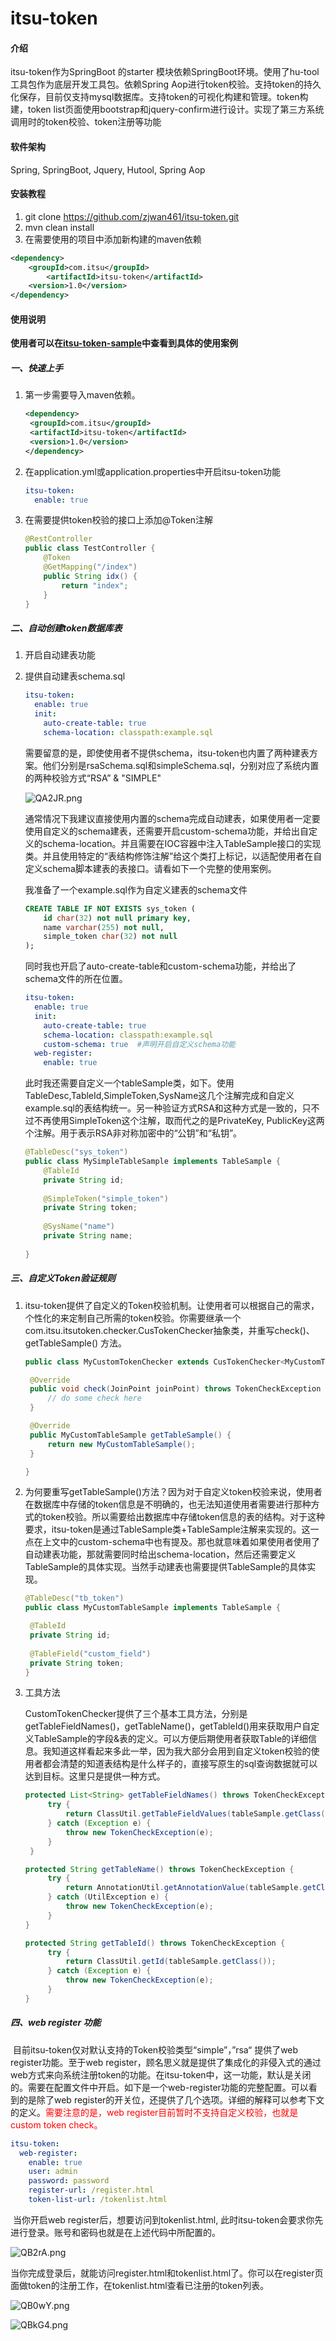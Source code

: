 # itsu-token

#### 介绍
itsu-token作为SpringBoot 的starter 模块依赖SpringBoot环境。使用了hu-tool工具包作为底层开发工具包。依赖Spring Aop进行token校验。支持token的持久化保存，目前仅支持mysql数据库。支持token的可视化构建和管理。token构建，token list页面使用bootstrap和jquery-confirm进行设计。实现了第三方系统调用时的token校验、token注册等功能

#### 软件架构
Spring, SpringBoot, Jquery, Hutool, Spring Aop


#### 安装教程

1.  git clone https://github.com/zjwan461/itsu-token.git
2.  mvn clean install
3.  在需要使用的项目中添加新构建的maven依赖

```xml
<dependency>
    <groupId>com.itsu</groupId>
        <artifactId>itsu-token</artifactId>
    <version>1.0</version>
</dependency>
```

#### 使用说明

**使用者可以在<a href="https://github.com/zjwan461/itsu-token-sample/">itsu-token-sample</a>中查看到具体的使用案例**

#####  一、快速上手

1. 第一步需要导入maven依赖。

   ```xml
   <dependency>
   	<groupId>com.itsu</groupId>
   	<artifactId>itsu-token</artifactId>
   	<version>1.0</version>
   </dependency>
   ```

2.  在application.yml或application.properties中开启itsu-token功能

    ```yml
    itsu-token:
      enable: true
    ```

3.  在需要提供token校验的接口上添加@Token注解

    ```java
    @RestController
    public class TestController {
    	@Token
    	@GetMapping("/index")
    	public String idx() {
    		return "index";
    	}
    }
    ```

#####  二、自动创建token数据库表

 1. 开启自动建表功能

 2. 提供自动建表schema.sql

    ```yml
    itsu-token:
      enable: true
      init:
        auto-create-table: true
        schema-location: classpath:example.sql
    ```

    需要留意的是，即使使用者不提供schema，itsu-token也内置了两种建表方案。他们分别是rsaSchema.sql和simpleSchema.sql，分别对应了系统内置的两种校验方式“RSA” & "SIMPLE"

    ![QA2JR.png](https://b1.sbimg.org/file/chevereto-jia/2020/12/10/QA2JR.png)

    通常情况下我建议直接使用内置的schema完成自动建表，如果使用者一定要使用自定义的schema建表，还需要开启custom-schema功能，并给出自定义的schema-location。并且需要在IOC容器中注入TableSample接口的实现类。并且使用特定的“表结构修饰注解”给这个类打上标记，以适配使用者在自定义schema脚本建表的表接口。请看如下一个完整的使用案例。

    我准备了一个example.sql作为自定义建表的schema文件

    ```sql
    CREATE TABLE IF NOT EXISTS sys_token (
        id char(32) not null primary key,
        name varchar(255) not null,
        simple_token char(32) not null
    );
    ```

    同时我也开启了auto-create-table和custom-schema功能，并给出了schema文件的所在位置。

    ```yaml
    itsu-token:
      enable: true
      init:
        auto-create-table: true
        schema-location: classpath:example.sql
        custom-schema: true  #声明开启自定义schema功能
      web-register:
        enable: true
    ```

    此时我还需要自定义一个tableSample类，如下。使用TableDesc,TableId,SimpleToken,SysName这几个注解完成和自定义example.sql的表结构统一。另一种验证方式RSA和这种方式是一致的，只不过不再使用SimpleToken这个注解，取而代之的是PrivateKey, PublicKey这两个注解。用于表示RSA非对称加密中的“公钥”和“私钥”。

    ```java
    @TableDesc("sys_token")
    public class MySimpleTableSample implements TableSample {
    	@TableId
    	private String id;
        
    	@SimpleToken("simple_token")
    	private String token;
    	
    	@SysName("name")
    	private String name;
    	
    }
    ```

#####  三、自定义Token验证规则

1. itsu-token提供了自定义的Token校验机制。让使用者可以根据自己的需求，个性化的来定制自己所需的token校验。你需要继承一个com.itsu.itsutoken.checker.CusTokenChecker抽象类，并重写check()、getTableSample() 方法。

   ```java
   public class MyCustomTokenChecker extends CusTokenChecker<MyCustomTableSample> {
   
   	@Override
   	public void check(JoinPoint joinPoint) throws TokenCheckException {
   		// do some check here
   	}
   
   	@Override
   	public MyCustomTableSample getTableSample() {
   		return new MyCustomTableSample();
   	}
   
   }
   ```

2. 为何要重写getTableSample()方法？因为对于自定义token校验来说，使用者在数据库中存储的token信息是不明确的，也无法知道使用者需要进行那种方式的token校验。所以需要给出数据库中存储token信息的表的结构。对于这种要求，itsu-token是通过TableSample类+TableSample注解来实现的。这一点在上文中的custom-schema中也有提及。那也就意味着如果使用者使用了自动建表功能，那就需要同时给出schema-location，然后还需要定义TableSample的具体实现。当然手动建表也需要提供TableSample的具体实现。

   ```java
   @TableDesc("tb_token")
   public class MyCustomTableSample implements TableSample {
   
   	@TableId
   	private String id;
   	
   	@TableField("custom_field")
   	private String token;
   }
   
   ```

3. 工具方法

   CustomTokenChecker提供了三个基本工具方法，分别是getTableFieldNames()，getTableName()，getTableId()用来获取用户自定义TableSample的字段&表的定义。可以方便后期使用者获取Table的详细信息。我知道这样看起来多此一举，因为我大部分会用到自定义token校验的使用者都会清楚的知道表结构是什么样子的，直接写原生的sql查询数据就可以达到目标。这里只是提供一种方式。

   ```java
   protected List<String> getTableFieldNames() throws TokenCheckException {
   		try {
   			return ClassUtil.getTableFieldValues(tableSample.getClass());
   		} catch (Exception e) {
   			throw new TokenCheckException(e);
   		}
   	}
   
   protected String getTableName() throws TokenCheckException {
   		try {
   			return AnnotationUtil.getAnnotationValue(tableSample.getClass(), TableDesc.class);
   		} catch (UtilException e) {
   			throw new TokenCheckException(e);
   		}
   }
   
   protected String getTableId() throws TokenCheckException {
   		try {
   			return ClassUtil.getId(tableSample.getClass());
   		} catch (Exception e) {
   			throw new TokenCheckException(e);
   		}
   }
   ```

#####  四、web register 功能

​	目前itsu-token仅对默认支持的Token校验类型“simple”，”rsa“ 提供了web register功能。至于web register，顾名思义就是提供了集成化的非侵入式的通过web方式来向系统注册token的功能。在itsu-token中，这一功能，默认是关闭的。需要在配置文件中开启。如下是一个web-register功能的完整配置。可以看到的是除了web register的开关位，还提供了几个选项。详细的解释可以参考下文的定义。<font color='red'>需要注意的是，web register目前暂时不支持自定义校验，也就是custom token check。</font>

```yaml
itsu-token:
  web-register:
    enable: true
    user: admin
    password: password
    register-url: /register.html
    token-list-url: /tokenlist.html
```

​	当你开启web register后，想要访问到tokenlist.html, 此时itsu-token会要求你先进行登录。账号和密码也就是在上述代码中所配置的。

![QB2rA.png](https://b1.sbimg.org/file/chevereto-jia/2020/12/11/QB2rA.png)

当你完成登录后，就能访问register.html和tokenlist.html了。你可以在register页面做token的注册工作，在tokenlist.html查看已注册的token列表。

![QB0wY.png](https://b1.sbimg.org/file/chevereto-jia/2020/12/11/QB0wY.png)

![QBkG4.png](https://b1.sbimg.org/file/chevereto-jia/2020/12/11/QBkG4.png)

